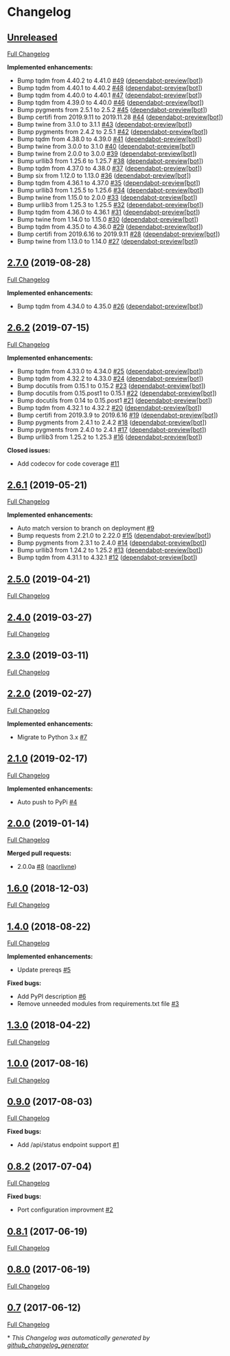 # Changelog

## [Unreleased](https://github.com/nebula-orchestrator/nebula-python-sdk/tree/HEAD)

[Full Changelog](https://github.com/nebula-orchestrator/nebula-python-sdk/compare/2.7.0...HEAD)

**Implemented enhancements:**

- Bump tqdm from 4.40.2 to 4.41.0 [\#49](https://github.com/nebula-orchestrator/nebula-python-sdk/pull/49) ([dependabot-preview[bot]](https://github.com/apps/dependabot-preview))
- Bump tqdm from 4.40.1 to 4.40.2 [\#48](https://github.com/nebula-orchestrator/nebula-python-sdk/pull/48) ([dependabot-preview[bot]](https://github.com/apps/dependabot-preview))
- Bump tqdm from 4.40.0 to 4.40.1 [\#47](https://github.com/nebula-orchestrator/nebula-python-sdk/pull/47) ([dependabot-preview[bot]](https://github.com/apps/dependabot-preview))
- Bump tqdm from 4.39.0 to 4.40.0 [\#46](https://github.com/nebula-orchestrator/nebula-python-sdk/pull/46) ([dependabot-preview[bot]](https://github.com/apps/dependabot-preview))
- Bump pygments from 2.5.1 to 2.5.2 [\#45](https://github.com/nebula-orchestrator/nebula-python-sdk/pull/45) ([dependabot-preview[bot]](https://github.com/apps/dependabot-preview))
- Bump certifi from 2019.9.11 to 2019.11.28 [\#44](https://github.com/nebula-orchestrator/nebula-python-sdk/pull/44) ([dependabot-preview[bot]](https://github.com/apps/dependabot-preview))
- Bump twine from 3.1.0 to 3.1.1 [\#43](https://github.com/nebula-orchestrator/nebula-python-sdk/pull/43) ([dependabot-preview[bot]](https://github.com/apps/dependabot-preview))
- Bump pygments from 2.4.2 to 2.5.1 [\#42](https://github.com/nebula-orchestrator/nebula-python-sdk/pull/42) ([dependabot-preview[bot]](https://github.com/apps/dependabot-preview))
- Bump tqdm from 4.38.0 to 4.39.0 [\#41](https://github.com/nebula-orchestrator/nebula-python-sdk/pull/41) ([dependabot-preview[bot]](https://github.com/apps/dependabot-preview))
- Bump twine from 3.0.0 to 3.1.0 [\#40](https://github.com/nebula-orchestrator/nebula-python-sdk/pull/40) ([dependabot-preview[bot]](https://github.com/apps/dependabot-preview))
- Bump twine from 2.0.0 to 3.0.0 [\#39](https://github.com/nebula-orchestrator/nebula-python-sdk/pull/39) ([dependabot-preview[bot]](https://github.com/apps/dependabot-preview))
- Bump urllib3 from 1.25.6 to 1.25.7 [\#38](https://github.com/nebula-orchestrator/nebula-python-sdk/pull/38) ([dependabot-preview[bot]](https://github.com/apps/dependabot-preview))
- Bump tqdm from 4.37.0 to 4.38.0 [\#37](https://github.com/nebula-orchestrator/nebula-python-sdk/pull/37) ([dependabot-preview[bot]](https://github.com/apps/dependabot-preview))
- Bump six from 1.12.0 to 1.13.0 [\#36](https://github.com/nebula-orchestrator/nebula-python-sdk/pull/36) ([dependabot-preview[bot]](https://github.com/apps/dependabot-preview))
- Bump tqdm from 4.36.1 to 4.37.0 [\#35](https://github.com/nebula-orchestrator/nebula-python-sdk/pull/35) ([dependabot-preview[bot]](https://github.com/apps/dependabot-preview))
- Bump urllib3 from 1.25.5 to 1.25.6 [\#34](https://github.com/nebula-orchestrator/nebula-python-sdk/pull/34) ([dependabot-preview[bot]](https://github.com/apps/dependabot-preview))
- Bump twine from 1.15.0 to 2.0.0 [\#33](https://github.com/nebula-orchestrator/nebula-python-sdk/pull/33) ([dependabot-preview[bot]](https://github.com/apps/dependabot-preview))
- Bump urllib3 from 1.25.3 to 1.25.5 [\#32](https://github.com/nebula-orchestrator/nebula-python-sdk/pull/32) ([dependabot-preview[bot]](https://github.com/apps/dependabot-preview))
- Bump tqdm from 4.36.0 to 4.36.1 [\#31](https://github.com/nebula-orchestrator/nebula-python-sdk/pull/31) ([dependabot-preview[bot]](https://github.com/apps/dependabot-preview))
- Bump twine from 1.14.0 to 1.15.0 [\#30](https://github.com/nebula-orchestrator/nebula-python-sdk/pull/30) ([dependabot-preview[bot]](https://github.com/apps/dependabot-preview))
- Bump tqdm from 4.35.0 to 4.36.0 [\#29](https://github.com/nebula-orchestrator/nebula-python-sdk/pull/29) ([dependabot-preview[bot]](https://github.com/apps/dependabot-preview))
- Bump certifi from 2019.6.16 to 2019.9.11 [\#28](https://github.com/nebula-orchestrator/nebula-python-sdk/pull/28) ([dependabot-preview[bot]](https://github.com/apps/dependabot-preview))
- Bump twine from 1.13.0 to 1.14.0 [\#27](https://github.com/nebula-orchestrator/nebula-python-sdk/pull/27) ([dependabot-preview[bot]](https://github.com/apps/dependabot-preview))

## [2.7.0](https://github.com/nebula-orchestrator/nebula-python-sdk/tree/2.7.0) (2019-08-28)

[Full Changelog](https://github.com/nebula-orchestrator/nebula-python-sdk/compare/2.6.2...2.7.0)

**Implemented enhancements:**

- Bump tqdm from 4.34.0 to 4.35.0 [\#26](https://github.com/nebula-orchestrator/nebula-python-sdk/pull/26) ([dependabot-preview[bot]](https://github.com/apps/dependabot-preview))

## [2.6.2](https://github.com/nebula-orchestrator/nebula-python-sdk/tree/2.6.2) (2019-07-15)

[Full Changelog](https://github.com/nebula-orchestrator/nebula-python-sdk/compare/2.6.1...2.6.2)

**Implemented enhancements:**

- Bump tqdm from 4.33.0 to 4.34.0 [\#25](https://github.com/nebula-orchestrator/nebula-python-sdk/pull/25) ([dependabot-preview[bot]](https://github.com/apps/dependabot-preview))
- Bump tqdm from 4.32.2 to 4.33.0 [\#24](https://github.com/nebula-orchestrator/nebula-python-sdk/pull/24) ([dependabot-preview[bot]](https://github.com/apps/dependabot-preview))
- Bump docutils from 0.15.1 to 0.15.2 [\#23](https://github.com/nebula-orchestrator/nebula-python-sdk/pull/23) ([dependabot-preview[bot]](https://github.com/apps/dependabot-preview))
- Bump docutils from 0.15.post1 to 0.15.1 [\#22](https://github.com/nebula-orchestrator/nebula-python-sdk/pull/22) ([dependabot-preview[bot]](https://github.com/apps/dependabot-preview))
- Bump docutils from 0.14 to 0.15.post1 [\#21](https://github.com/nebula-orchestrator/nebula-python-sdk/pull/21) ([dependabot-preview[bot]](https://github.com/apps/dependabot-preview))
- Bump tqdm from 4.32.1 to 4.32.2 [\#20](https://github.com/nebula-orchestrator/nebula-python-sdk/pull/20) ([dependabot-preview[bot]](https://github.com/apps/dependabot-preview))
- Bump certifi from 2019.3.9 to 2019.6.16 [\#19](https://github.com/nebula-orchestrator/nebula-python-sdk/pull/19) ([dependabot-preview[bot]](https://github.com/apps/dependabot-preview))
- Bump pygments from 2.4.1 to 2.4.2 [\#18](https://github.com/nebula-orchestrator/nebula-python-sdk/pull/18) ([dependabot-preview[bot]](https://github.com/apps/dependabot-preview))
- Bump pygments from 2.4.0 to 2.4.1 [\#17](https://github.com/nebula-orchestrator/nebula-python-sdk/pull/17) ([dependabot-preview[bot]](https://github.com/apps/dependabot-preview))
- Bump urllib3 from 1.25.2 to 1.25.3 [\#16](https://github.com/nebula-orchestrator/nebula-python-sdk/pull/16) ([dependabot-preview[bot]](https://github.com/apps/dependabot-preview))

**Closed issues:**

- Add  codecov for code coverage  [\#11](https://github.com/nebula-orchestrator/nebula-python-sdk/issues/11)

## [2.6.1](https://github.com/nebula-orchestrator/nebula-python-sdk/tree/2.6.1) (2019-05-21)

[Full Changelog](https://github.com/nebula-orchestrator/nebula-python-sdk/compare/2.5.0...2.6.1)

**Implemented enhancements:**

- Auto match version to branch on deployment [\#9](https://github.com/nebula-orchestrator/nebula-python-sdk/issues/9)
- Bump requests from 2.21.0 to 2.22.0 [\#15](https://github.com/nebula-orchestrator/nebula-python-sdk/pull/15) ([dependabot-preview[bot]](https://github.com/apps/dependabot-preview))
- Bump pygments from 2.3.1 to 2.4.0 [\#14](https://github.com/nebula-orchestrator/nebula-python-sdk/pull/14) ([dependabot-preview[bot]](https://github.com/apps/dependabot-preview))
- Bump urllib3 from 1.24.2 to 1.25.2 [\#13](https://github.com/nebula-orchestrator/nebula-python-sdk/pull/13) ([dependabot-preview[bot]](https://github.com/apps/dependabot-preview))
- Bump tqdm from 4.31.1 to 4.32.1 [\#12](https://github.com/nebula-orchestrator/nebula-python-sdk/pull/12) ([dependabot-preview[bot]](https://github.com/apps/dependabot-preview))

## [2.5.0](https://github.com/nebula-orchestrator/nebula-python-sdk/tree/2.5.0) (2019-04-21)

[Full Changelog](https://github.com/nebula-orchestrator/nebula-python-sdk/compare/2.4.0...2.5.0)

## [2.4.0](https://github.com/nebula-orchestrator/nebula-python-sdk/tree/2.4.0) (2019-03-27)

[Full Changelog](https://github.com/nebula-orchestrator/nebula-python-sdk/compare/2.3.0...2.4.0)

## [2.3.0](https://github.com/nebula-orchestrator/nebula-python-sdk/tree/2.3.0) (2019-03-11)

[Full Changelog](https://github.com/nebula-orchestrator/nebula-python-sdk/compare/2.2.0...2.3.0)

## [2.2.0](https://github.com/nebula-orchestrator/nebula-python-sdk/tree/2.2.0) (2019-02-27)

[Full Changelog](https://github.com/nebula-orchestrator/nebula-python-sdk/compare/2.1.0...2.2.0)

**Implemented enhancements:**

- Migrate to Python 3.x [\#7](https://github.com/nebula-orchestrator/nebula-python-sdk/issues/7)

## [2.1.0](https://github.com/nebula-orchestrator/nebula-python-sdk/tree/2.1.0) (2019-02-17)

[Full Changelog](https://github.com/nebula-orchestrator/nebula-python-sdk/compare/2.0.0...2.1.0)

**Implemented enhancements:**

-  Auto push to PyPi [\#4](https://github.com/nebula-orchestrator/nebula-python-sdk/issues/4)

## [2.0.0](https://github.com/nebula-orchestrator/nebula-python-sdk/tree/2.0.0) (2019-01-14)

[Full Changelog](https://github.com/nebula-orchestrator/nebula-python-sdk/compare/1.6.0...2.0.0)

**Merged pull requests:**

- 2.0.0a [\#8](https://github.com/nebula-orchestrator/nebula-python-sdk/pull/8) ([naorlivne](https://github.com/naorlivne))

## [1.6.0](https://github.com/nebula-orchestrator/nebula-python-sdk/tree/1.6.0) (2018-12-03)

[Full Changelog](https://github.com/nebula-orchestrator/nebula-python-sdk/compare/1.4.0...1.6.0)

## [1.4.0](https://github.com/nebula-orchestrator/nebula-python-sdk/tree/1.4.0) (2018-08-22)

[Full Changelog](https://github.com/nebula-orchestrator/nebula-python-sdk/compare/1.3.0...1.4.0)

**Implemented enhancements:**

- Update prereqs [\#5](https://github.com/nebula-orchestrator/nebula-python-sdk/issues/5)

**Fixed bugs:**

- Add PyPI description [\#6](https://github.com/nebula-orchestrator/nebula-python-sdk/issues/6)
-  Remove unneeded modules from requirements.txt file [\#3](https://github.com/nebula-orchestrator/nebula-python-sdk/issues/3)

## [1.3.0](https://github.com/nebula-orchestrator/nebula-python-sdk/tree/1.3.0) (2018-04-22)

[Full Changelog](https://github.com/nebula-orchestrator/nebula-python-sdk/compare/1.0.0...1.3.0)

## [1.0.0](https://github.com/nebula-orchestrator/nebula-python-sdk/tree/1.0.0) (2017-08-16)

[Full Changelog](https://github.com/nebula-orchestrator/nebula-python-sdk/compare/0.9.0...1.0.0)

## [0.9.0](https://github.com/nebula-orchestrator/nebula-python-sdk/tree/0.9.0) (2017-08-03)

[Full Changelog](https://github.com/nebula-orchestrator/nebula-python-sdk/compare/0.8.2...0.9.0)

**Fixed bugs:**

- Add /api/status endpoint support [\#1](https://github.com/nebula-orchestrator/nebula-python-sdk/issues/1)

## [0.8.2](https://github.com/nebula-orchestrator/nebula-python-sdk/tree/0.8.2) (2017-07-04)

[Full Changelog](https://github.com/nebula-orchestrator/nebula-python-sdk/compare/0.8.1...0.8.2)

**Fixed bugs:**

- Port configuration improvment [\#2](https://github.com/nebula-orchestrator/nebula-python-sdk/issues/2)

## [0.8.1](https://github.com/nebula-orchestrator/nebula-python-sdk/tree/0.8.1) (2017-06-19)

[Full Changelog](https://github.com/nebula-orchestrator/nebula-python-sdk/compare/0.8.0...0.8.1)

## [0.8.0](https://github.com/nebula-orchestrator/nebula-python-sdk/tree/0.8.0) (2017-06-19)

[Full Changelog](https://github.com/nebula-orchestrator/nebula-python-sdk/compare/0.7...0.8.0)

## [0.7](https://github.com/nebula-orchestrator/nebula-python-sdk/tree/0.7) (2017-06-12)

[Full Changelog](https://github.com/nebula-orchestrator/nebula-python-sdk/compare/4053f84391d0a2687610c8166a7e5095b9d3ebec...0.7)



\* *This Changelog was automatically generated by [github_changelog_generator](https://github.com/github-changelog-generator/github-changelog-generator)*
